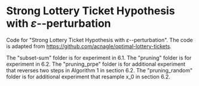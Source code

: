 # Strong Lottery Ticket Hypothesis with $\varepsilon$--perturbation

Code for "Strong Lottery Ticket Hypothesis with $\varepsilon$--perturbation". The code is adapted from https://github.com/acnagle/optimal-lottery-tickets.

The "subset-sum" folder is for experiment in 6.1.
The "pruning" folder is for experiment in 6.2.
The "pruning_prpe" folder is for additional experiment that reverses two steps in Algorithm 1 in section 6.2.
The "pruning_random" folder is for additional experiment that resample x_0 in section 6.2.